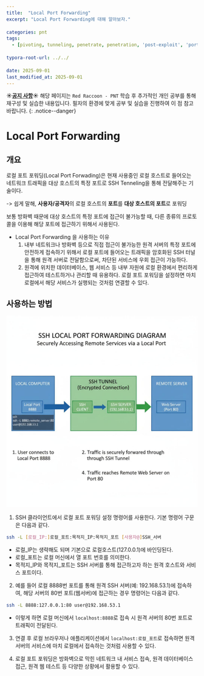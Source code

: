 ```yaml
---
title:  "Local Port Forwarding"
excerpt: "Local Port Forwarding에 대해 알아보자."

categories: pnt
tags:
  - [pivoting, tunneling, penetrate, penetration, 'post-exploit', 'port fowarding', network]

typora-root-url: ../../
 
date: 2025-09-01
last_modified_at: 2025-09-01
---
```

**☀️<u>공지 사항</u>☀️** 해당 페이지는 `Red Raccoon - PNT` 학습 후 추가적인 개인 공부를 통해 재구성 및 실습한 내용입니다.  필자의 환경에 맞게 공부 및 실습을 진행하여 이 점 참고 바랍니다.
{: .notice--danger}

# Local Port Forwarding
## 개요
로컬 포트 포워딩(Local Port Forwading)은 현재 사용중인 로컬 호스트로 들어오는 네트워크 트래픽을 대상 호스트의 특정 포트로 SSH Tenneling을 통해 전달해주는 기술이다.

-> 쉽게 말해, **사용자/공격자**의 로컬 호스트의 **포트**를 **대상 호스트의 포트**로 포워딩 

보통 방화벽 때문에 대상 호스트의 특정 포트에 접근이 불가능할 때, 다른 종류의 프로토콜을 이용해 해당 포트에 접근하기 위해서 사용된다.

- Local Port Forwarding 을 사용하는 이유
  1. 내부 네트워크나 방화벽 등으로 직접 접근이 불가능한 원격 서버의 특정 포트에 안전하게 접속하기 위해서 로컬 포트에 들어오는 트래픽을 암호화된 SSH 터널을 통해 원격 서버로 전달함으로써, 차단된 서비스에 우회 접근이 가능하다.
  2. 원격에 위치한 데이터베이스, 웹 서비스 등 내부 자원에 로컬 환경에서 편리하게 접근하여 테스트하거나 관리할 때 유용하다. 로컬 포트 포워딩을 설정하면 마치 로컬에서 해당 서비스가 실행되는 것처럼 연결할 수 있다.




## 사용하는 방법
<img src="../../images/2025-08-04-local/image.png" alt="img" style="zoom:50%;" />

1. SSH 클라이언트에서 로컬 포트 포워딩 설정 명령어를 사용한다. 기본 명령어 구문은 다음과 같다.  

```bash
ssh -L [로컬_IP:]로컬_포트:목적지_IP:목적지_포트 [사용자@]SSH_서버
```

- 로컬_IP는 생략해도 되며 기본으로 로컬호스트(127.0.0.1)에 바인딩된다.  
- 로컬_포트는 로컬 머신에서 열 포트 번호를 의미한다.  
- 목적지_IP와 목적지_포트는 SSH 서버를 통해 접근하고자 하는 원격 호스트와 서비스 포트이다.  


2. 예를 들어 로컬 8888번 포트를 통해 원격 SSH 서버(예: 192.168.53.1)에 접속하여, 해당 서버의 80번 포트(웹서버)에 접근하는 경우 명령어는 다음과 같다.  


```bash
ssh -L 8888:127.0.0.1:80 user@192.168.53.1
```
- 이렇게 하면 로컬 머신에서 `localhost:8888`로 접속 시 원격 서버의 80번 포트로 트래픽이 전달된다.  


3. 연결 후 로컬 브라우저나 애플리케이션에서 `localhost:로컬_포트`로 접속하면 원격 서버의 서비스에 마치 로컬에서 접속하는 것처럼 사용할 수 있다.  


4. 로컬 포트 포워딩은 방화벽으로 막힌 네트워크 내 서비스 접속, 원격 데이터베이스 접근, 원격 웹 테스트 등 다양한 상황에서 활용할 수 있다.
